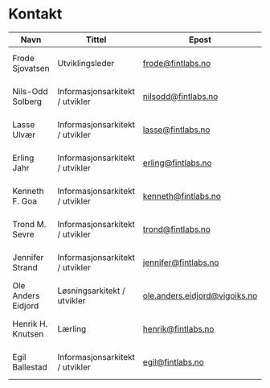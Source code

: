 # Kontakt

| Navn                | Tittel                          | Epost                         | Mobil      |
|---------------------|---------------------------------|-------------------------------|------------|
| Frode Sjovatsen     | Utviklingsleder                 | frode@fintlabs.no             | 908 82 080 |
| Nils-Odd Solberg    | Informasjonsarkitekt / utvikler | nilsodd@fintlabs.no           | 928 64 467 |
| Lasse Ulvær         | Informasjonsarkitekt / utvikler | lasse@fintlabs.no             | 480 35 871 |
| Erling Jahr         | Informasjonsarkitekt / utvikler | erling@fintlabs.no            | 413 55 262 |
| Kenneth F. Goa      | Informasjonsarkitekt / utvikler | kenneth@fintlabs.no           | 920 43 542 |
| Trond M. Sevre      | Informasjonsarkitekt / utvikler | trond@fintlabs.no             | 984 51 020 |
| Jennifer Strand     | Informasjonsarkitekt / utvikler | jennifer@fintlabs.no          | 980 98 680 |
| Ole Anders Eidjord  | Løsningsarkitekt / utvikler     | ole.anders.eidjord@vigoiks.no | 959 72 925 |
| Henrik H. Knutsen   | Lærling                         | henrik@fintlabs.no            | 453 71 585 |
| Egil Ballestad      | Informasjonsarkitekt / utvikler | egil@fintlabs.no              | 414 13 836 |
